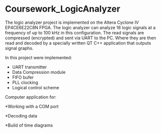 # Coursework_LogicAnalyzer
The logic analyzer project is implemented on the Altera Cyclone IV EP4CE6E22C8N FPGA.
The logic analyzer can analyze 16 logic signals at a frequency of up to 100 kHz in this configuration.
The read signals are compressed (encrypted) and sent via UART to the PC.
Where they are then read and decoded by a specially written QT C++ application that outputs signal graphs.

In this project were implemented:
<ul>
  <li>UART transmitter</li>
  <li>Data Compression module</li>
  <li>FIFO bufer</li>
  <li>PLL clocking</li>
  <li>Logical control scheme</li>
</ul>

Computer application for:

*Working with a COM port

*Decoding data

*Build of time diagrams
